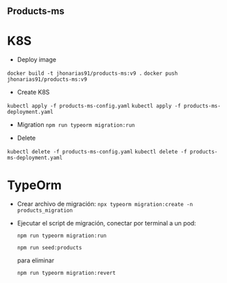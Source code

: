 ## Products-ms
# K8S 
- Deploy image

```docker build -t jhonarias91/products-ms:v9 .```
```docker push jhonarias91/products-ms:v9```

- Create K8S

```kubectl apply -f products-ms-config.yaml```
```kubectl apply -f products-ms-deployment.yaml```


- Migration
```npm run typeorm migration:run```

- Delete

```kubectl delete -f products-ms-config.yaml```
```kubectl delete -f products-ms-deployment.yaml```

# TypeOrm

 - Crear archivo de migración:
 ```npx typeorm migration:create -n products_migration```

  - Ejecutar el script de migración, conectar por terminal a un pod:

    ```npm run typeorm migration:run```

    ```npm run seed:products```

    para eliminar
    
    ```npm run typeorm migration:revert```
